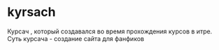 # kyrsach
Курсач , который создавался во время прохождения курсов в итре. Суть курсача - создание сайта для фанфиков
